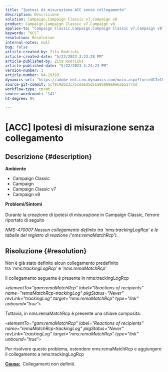 ```yaml
---
title: "Ipotesi di misurazione ACC senza collegamento"
description: Descrizione
solution: Campaign,Campaign Classic v7,Campaign v8
product: Campaign,Campaign Classic v7,Campaign v8
applies-to: "Campaign Classic,Campaign,Campaign Classic v7,Campaign v8"
keywords: “KCS”
resolution: Resolution
internal-notes: null
bug: false
article-created-by: Zita Rodricks
article-created-date: "5/22/2023 3:23:28 PM"
article-published-by: Zita Rodricks
article-published-date: "5/22/2023 3:24:23 PM"
version-number: 3
article-number: KA-19393
dynamics-url: "https://adobe-ent.crm.dynamics.com/main.aspx?forceUCI=1&pagetype=entityrecord&etn=knowledgearticle&id=94cd3699-b4f8-ed11-8849-6045bd006239"
source-git-commit: 5cf9c9db23c75cea6d5d51a95009e0e63651771d
workflow-type: tm+mt
source-wordcount: '141'
ht-degree: 9%

---
```


# [ACC] Ipotesi di misurazione senza collegamento

## Descrizione {#description}

<b>Ambiente</b>
- Campaign Classic
- Campaign
- Campaign Classic v7
- Campaign v8

<b>Problemi/Sintomi</b><br><br>Durante la creazione di ipotesi di misurazione in Campaign Classic, l’errore riportato di seguito

*NMS-470007 Nessun collegamento definito tra &#39;nms:trackingLogRcp&#39; e le tabelle del registro di reazione (&#39;nms:remaMatchRcp&#39;).*

## Risoluzione {#resolution}


Non è già stato definito alcun collegamento predefinito tra *&#39;nms:trackingLogRcp&#39;* e *&#39;nms:remaMatchRcp&#39;*

Il collegamento seguente è presente in nms:trackingLogRcp

*`<`elementTo=&quot;gam:remaMatchRcp&quot; label=&quot;Reactions of recipients&quot; name=&quot;remaMatchRcp-trackingLog&quot; pkgStatus=&quot;Never&quot; revLink=&quot;trackingLog&quot; target=&quot;nms:remaMatchRcp&quot; type=&quot;link&quot; unbound=&quot;true&quot;`>`*

Tuttavia, in nms:remaMatchRcp è presente una chiave composita.

*`<`elementTo=&quot;gam:remaMatchRcp&quot; label=&quot;Reactions of recipients&quot; name=&quot;remaMatchRcp-trackingLog&quot; pkgStatus=&quot;Never&quot; revLink=&quot;trackingLog&quot; target=&quot;nms:remaMatchRcp&quot; type=&quot;link&quot; unbound=&quot;true&quot;`>`*

Per risolvere questo problema, estendere nms:remaMatchRcp e aggiungere il collegamento a nms:trackingLogRcp



<b><u>Causa:</u></b>  Collegamenti non definiti.
